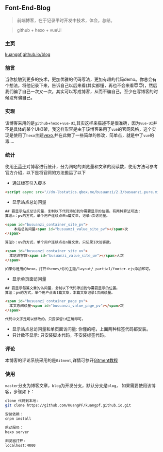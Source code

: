 ## Font-End-Blog
> 前端博客，在于记录平时开发中技术，体会，总结。

> github + hexo + vueUI

### 主页
[kuangpf.github.io/blog](https://kuangpf.github.io/blog)

### 前言
当你接触到更多的技术，更加优雅的代码写法，更加有趣的代码demo。你总会有个想法，将他记录下来，告诉自己以后来看(其实都懂，再也不会来看:innocent::innocent:)，然后我们骗了自己一次又一次。其实可以写成博客，从而不骗自己，至少在写博客的时候没有骗自己。
### 实现
该博客采用的是`github`+`hexo`+`vue-UI`,其实这样来描述不是很准确，因为`vue-UI`并不是具体的某个UI框架，我这样形容是由于该博客采用了`vue`的官网风格，这个实现是使用了`hexo`主题[vexo](https://github.com/yanm1ng/hexo-theme-vexo),并在此做了一些简单的修改，简单点，就是中了`vue`的毒....
### 统计
使用[不蒜子](http://ibruce.info/)对博客进行统计，分为网站的浏览量和文章的阅读数，使用方法可参考官方介绍，以下是将官网的方法搬运了以下
  * 通过标签引入脚本
``` html
<script async src="//dn-lbstatics.qbox.me/busuanzi/2.3/busuanzi.pure.mini.js"></script>
```
  * 显示站点总访问量
``` html
## 要显示站点总访问量，复制以下代码添加到你需要显示的位置。有两种算法可选：
算法a：pv的方式，单个用户连续点击n篇文章，记录n次访问量。

<span id="busuanzi_container_site_pv">
    本站总访问量<span id="busuanzi_value_site_pv"></span>次
</span>

算法b：uv的方式，单个用户连续点击n篇文章，只记录1次访客数。

<span id="busuanzi_container_site_uv">
  本站访客数<span id="busuanzi_value_site_uv"></span>人次
</span>

如果你是用的hexo，打开themes/你的主题/layout/_partial/footer.ejs添加即可。
```
  * 显示单页面访问量
``` html
## 要显示每篇文章的访问量，复制以下代码添加到你需要显示的位置。
算法：pv的方式，单个用户点击1篇文章，本篇文章记录1次阅读量。

<span id="busuanzi_container_page_pv">
  本文总阅读量<span id="busuanzi_value_page_pv"></span>次
</span>

代码中文字是可以修改的，只要保留id正确即可。
```
  * 显示站点总访问量和单页面访问量: 你懂的吧，上面两种标签代码都安装。
  * 只计数不显示: 只安装脚本代码，不安装标签代码。
### 评论
本博客的评论系统采用的是`Gitment`,详情可参开[Gitment教程](https://imsun.net/posts/gitment-introduction/)
### 使用
`master`分支为博客文章，`blog`为开发分支，默认分支是`blog`， 如果需要使用该博客，步骤如下：
``` bash
clone 代码到本地:
git clone https://github.com/KuangPF/kuangpf.github.io.git   

安装依赖： 
cnpm install

启动服务：
hexo server

浏览器打开:
localhost:4000
```